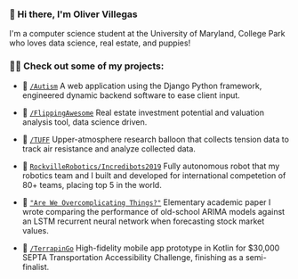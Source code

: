 ### 👋 Hi there, I'm Oliver Villegas 
I'm a computer science student at the University of Maryland, College Park who loves data science, real estate, and puppies!

### 👨‍💻 Check out some of my projects:
- 🧩 [`/Autism`](https://github.com/olivervillegas/Autism) A web application using the Django Python framework, engineered dynamic backend software to ease client input.

- 🏡 [`/FlippingAwesome`](https://github.com/olivervillegas/FlippingAwesome) Real estate investment potential and valuation analysis tool, data science driven.

- 🎈 [`/TUFF`](https://github.com/Gidntsquia/TUFFcode) Upper-atmosphere research balloon that collects tension data to track air resistance and analyze collected data.

- 🤖 [`RockvilleRobotics/Incredibots2019`](https://github.com/rockvillerobotics/Incredibots2019) Fully autonomous robot that my robotics team and I built and developed for international competetion of 80+ teams, placing top 5 in the world.

- 📄 [`"Are We Overcomplicating Things?"`](https://girhub.com/olivervillegas/EE) Elementary academic paper I wrote comparing the performance of old-school ARIMA models against an LSTM recurrent neural network when forecasting stock market values.

- 📱 [`/TerrapinGo`](https://github.com/olivervillegas/TerrapinGo) High-fidelity mobile app prototype in Kotlin for $30,000 SEPTA Transportation Accessibility Challenge, finishing as a semi-finalist.

<!--
**olivervillegas/olivervillegas** is a ✨ _special_ ✨ repository because its `README.md` (this file) appears on your GitHub profile.

Here are some ideas to get you started:

- 🔭 I’m currently working on ...
- 🌱 I’m currently learning ...
- 👯 I’m looking to collaborate on ...
- 🤔 I’m looking for help with ...
- 💬 Ask me about ...
- 📫 How to reach me: ...
- 😄 Pronouns: ...
- ⚡ Fun fact: ...
-->
